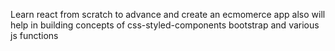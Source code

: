 Learn react from scratch to advance and create an ecmomerce app  also will help in building concepts of css-styled-components bootstrap and various js functions
